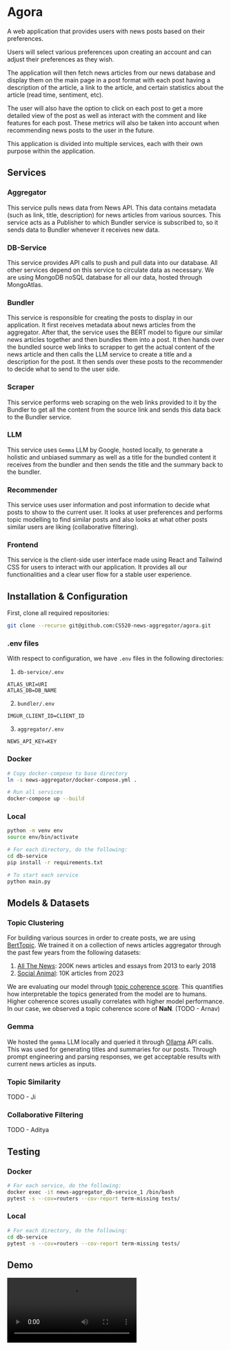 # Agora

A web application that provides users with news posts based on their preferences.

Users will select various preferences upon creating an account and can adjust their preferences as they wish.

The application will then fetch news articles from our news database and display them on the main page in a post format with each post having a description of the article, a link to the article, and certain statistics about the article (read time, sentiment, etc).

The user will also have the option to click on each post to get a more detailed view of the post as well as interact with the comment and like features for each post. These metrics will also be taken into account when recommending news posts to the user in the future.

This application is divided into multiple services, each with their own purpose within the application.

## Services

### Aggregator

This service pulls news data from News API. This data contains metadata (such as link, title, description) for news articles from various sources. This service acts as a Publisher to which Bundler service is subscribed to, so it sends data to Bundler whenever it receives new data.

### DB-Service

This service provides API calls to push and pull data into our database. All other services depend on this service to circulate data as necessary. We are using MongoDB noSQL database for all our data, hosted through MongoAtlas.

### Bundler

This service is responsible for creating the posts to display in our application. It first receives metadata about news articles from the aggregator. After that, the service uses the BERT model to figure our similar news articles together and then bundles them into a post. It then hands over the bundled source web links to scrapper to get the actual content of the news article and then calls the LLM service to create a title and a description for the post. It then sends over these posts to the recommender to decide what to send to the user side.

### Scraper

This service performs web scraping on the web links provided to it by the Bundler to get all the content from the source link and sends this data back to the Bundler service.

### LLM

This service uses `Gemma` LLM by Google, hosted locally, to generate a holistic and unbiased summary as well as a title for the bundled content it receives from the bundler and then sends the title and the summary back to the bundler.

### Recommender

This service uses user information and post information to decide what posts to show to the current user. It looks at user preferences and performs topic modelling to find similar posts and also looks at what other posts similar users are liking (collaborative filtering).

### Frontend

This service is the client-side user interface made using React and Tailwind CSS for users to interact with our application. It provides all our functionalities and a clear user flow for a stable user experience.

## Installation & Configuration

First, clone all required repositories:

```bash
git clone --recurse git@github.com:CS520-news-aggregator/agora.git
```

### .env files

With respect to configuration, we have `.env` files in the following directories:

1. `db-service/.env`

```
ATLAS_URI=URI
ATLAS_DB=DB_NAME
```

2. `bundler/.env`

```
IMGUR_CLIENT_ID=CLIENT_ID
```

3. `aggregator/.env`

```
NEWS_API_KEY=KEY
```

### Docker

```bash
# Copy docker-compose to base directory
ln -s news-aggregator/docker-compose.yml .

# Run all services
docker-compose up --build
```

### Local

```bash
python -m venv env
source env/bin/activate

# For each directory, do the following:
cd db-service
pip install -r requirements.txt

# To start each service
python main.py
```

## Models & Datasets

### Topic Clustering

For building various sources in order to create posts, we are using [BertTopic](https://maartengr.github.io/BERTopic/index.html). We trained it on a collection of news articles aggregator through the past few years from the following datasets:

1. [All The News](https://components.one/datasets/all-the-news-articles-dataset/): 200K news articles and essays from 2013 to early 2018
2. [Social Animal](https://www.kaggle.com/datasets/socialanimal/social-animal-10k-articles-with-text-and-nlp-data/data?select=articles.csv): 10K articles from 2023

We are evaluating our model through [topic coherence score](https://www.baeldung.com/cs/topic-modeling-coherence-score). This quantifies how interpretable the topics generated from the model are to humans. Higher coherence scores usually correlates with higher model performance. In our case, we observed a topic coherence score of **NaN**. (TODO - Arnav)

### Gemma

We hosted the `gemma` LLM locally and queried it through [Ollama](https://github.com/ollama/ollama) API calls. This was used for generating titles and summaries for our posts. Through prompt engineering and parsing responses, we get acceptable results with current news articles as inputs.

### Topic Similarity

TODO - Ji

### Collaborative Filtering

TODO - Aditya

## Testing

### Docker

```bash
# For each service, do the following:
docker exec -it news-aggregator_db-service_1 /bin/bash
pytest -s --cov=routers --cov-report term-missing tests/
```

### Local

```bash
# For each directory, do the following:
cd db-service
pytest -s --cov=routers --cov-report term-missing tests/
```

## Demo

![Demo Video](./assets/demo.mp4)
